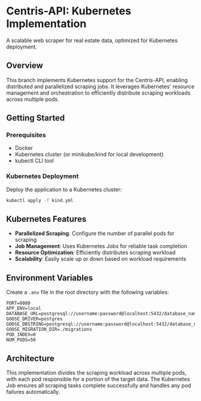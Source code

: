# Centris-API: Kubernetes Implementation

A scalable web scraper for real estate data, optimized for Kubernetes deployment.

## Overview

This branch implements Kubernetes support for the Centris-API, enabling distributed and parallelized scraping jobs. It leverages Kubernetes' resource management and orchestration to efficiently distribute scraping workloads across multiple pods.

## Getting Started

### Prerequisites

-   Docker
-   Kubernetes cluster (or minikube/kind for local development)
-   kubectl CLI tool

### Kubernetes Deployment

Deploy the application to a Kubernetes cluster:

```bash
kubectl apply -f kind.yml
```

## Kubernetes Features

-   **Parallelized Scraping**: Configure the number of parallel pods for scraping
-   **Job Management**: Uses Kubernetes Jobs for reliable task completion
-   **Resource Optimization**: Efficiently distributes scraping workload
-   **Scalability**: Easily scale up or down based on workload requirements

## Environment Variables

Create a `.env` file in the root directory with the following variables:

```env
PORT=8080
APP_ENV=local
DATABASE_URL=postgresql://username:password@localhost:5432/database_name
GOOSE_DRIVER=postgres
GOOSE_DBSTRING=postgresql://username:password@localhost:5432/database_name
GOOSE_MIGRATION_DIR=./migrations
POD_INDEX=0
NUM_PODS=50
```

## Architecture

This implementation divides the scraping workload across multiple pods, with each pod responsible for a portion of the target data. The Kubernetes Job ensures all scraping tasks complete successfully and handles any pod failures automatically.
